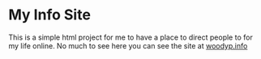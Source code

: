 # My Info Site
This is a simple html project for me to have a place to direct people to for my life online. No much to see here you can see the site at [woodyp.info](http://woodyp.info)